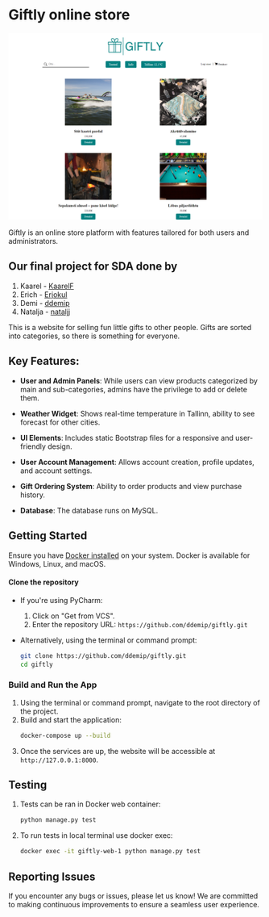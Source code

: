 # Giftly online store

![Giftly Preview](./preview.png)

Giftly is an online store platform with features tailored for both users and administrators.

## Our final project for SDA done by

1) Kaarel - [KaarelF](https://github.com/KaarelF)
2) Erich - [Erjokul](https://github.com/Erjokul)
3) Demi - [ddemip](https://github.com/ddemip)
4) Natalja - [nataljj](https://github.com/nataljj)

This is a website for selling fun little gifts to other people. Gifts are sorted into categories, so there is
something for everyone.

## Key Features:

- **User and Admin Panels**: While users can view products categorized by main and sub-categories, admins have the
  privilege to add or delete them.

- **Weather Widget**: Shows real-time temperature in Tallinn, ability to see forecast for other cities.

- **UI Elements**: Includes static Bootstrap files for a responsive and user-friendly design.

- **User Account Management**: Allows account creation, profile updates, and account settings.

- **Gift Ordering System**: Ability to order products and view purchase history.

- **Database**: The database runs on MySQL.

## Getting Started

Ensure you have [Docker installed](https://docs.docker.com/get-docker/) on your system. Docker is available for Windows,
Linux, and macOS.

#### Clone the repository

- If you're using PyCharm:
    1. Click on "Get from VCS".
    2. Enter the repository URL: `https://github.com/ddemip/giftly.git`

- Alternatively, using the terminal or command prompt:
    ```bash
    git clone https://github.com/ddemip/giftly.git
    cd giftly
    ```

### Build and Run the App

1. Using the terminal or command prompt, navigate to the root directory of the project.
2. Build and start the application:
    ```bash
    docker-compose up --build
    ```
3. Once the services are up, the website will be accessible at `http://127.0.0.1:8000`.

## Testing

1. Tests can be ran in Docker web container:
    ```bash
    python manage.py test
    ```

2. To run tests in local terminal use docker exec:
    ```bash
    docker exec -it giftly-web-1 python manage.py test
    ```

## Reporting Issues

If you encounter any bugs or issues, please let us know! We are committed to making continuous improvements to ensure a
seamless user experience.

